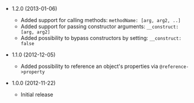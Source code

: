 * 1.2.0 (2013-01-06)

  * Added support for calling methods: `methodName: [arg, arg2, ..]`
  * Added support for passing constructor arguments: `__construct: [arg, arg2]`
  * Added possibility to bypass constructors by setting: `__construct: false`

* 1.1.0 (2012-12-05)

  * Added possibility to reference an object's properties via `@reference->property`

* 1.0.0 (2012-11-22)

  * Initial release